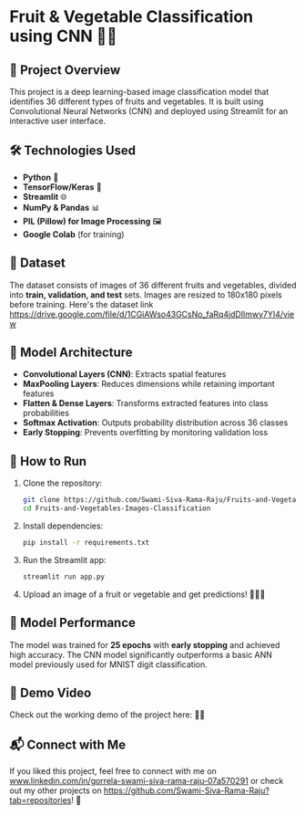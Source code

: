 # Fruit & Vegetable Classification using CNN 🍏🥦

## 📌 Project Overview
This project is a deep learning-based image classification model that identifies 36 different types of fruits and vegetables. It is built using Convolutional Neural Networks (CNN) and deployed using Streamlit for an interactive user interface.

## 🛠️ Technologies Used
- **Python** 🐍
- **TensorFlow/Keras** 🤖
- **Streamlit** 🌐
- **NumPy & Pandas** 📊
- **PIL (Pillow) for Image Processing** 🖼️
- **Google Colab** (for training)

## 📂 Dataset
The dataset consists of images of 36 different fruits and vegetables, divided into **train, validation, and test** sets. Images are resized to 180x180 pixels before training.
Here's the dataset link https://drive.google.com/file/d/1CGiAWso43GCsNo_faRq4jdDIlmwy7YI4/view

## 📑 Model Architecture
- **Convolutional Layers (CNN)**: Extracts spatial features
- **MaxPooling Layers**: Reduces dimensions while retaining important features
- **Flatten & Dense Layers**: Transforms extracted features into class probabilities
- **Softmax Activation**: Outputs probability distribution across 36 classes
- **Early Stopping**: Prevents overfitting by monitoring validation loss

## 🚀 How to Run
1. Clone the repository:
   ```bash
   git clone https://github.com/Swami-Siva-Rama-Raju/Fruits-and-Vegetables-Images-Classification.git
   cd Fruits-and-Vegetables-Images-Classification
   ```
2. Install dependencies:
   ```bash
   pip install -r requirements.txt
   ```
3. Run the Streamlit app:
   ```bash
   streamlit run app.py
   ```
4. Upload an image of a fruit or vegetable and get predictions! 📸🍎🥕

## 🎯 Model Performance
The model was trained for **25 epochs** with **early stopping** and achieved high accuracy. The CNN model significantly outperforms a basic ANN model previously used for MNIST digit classification.

## 📸 Demo Video
Check out the working demo of the project here:  🎥🔥

## 📬 Connect with Me
If you liked this project, feel free to connect with me on www.linkedin.com/in/gorrela-swami-siva-rama-raju-07a570291 or check out my other projects on https://github.com/Swami-Siva-Rama-Raju?tab=repositories! 🚀

